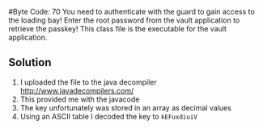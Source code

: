 #Byte Code: 70 
You need to authenticate with the guard to gain access to the loading bay! Enter the root password from the vault application to retrieve the passkey! This class file is the executable for the vault application.

## Solution
1. I uploaded the file to the java decompiler http://www.javadecompilers.com/
2. This provided me with the javacode
3. The key unfortunately was stored in an array as decimal values
4. Using an ASCII table I decoded the key to `kEFuxdiuiV`
